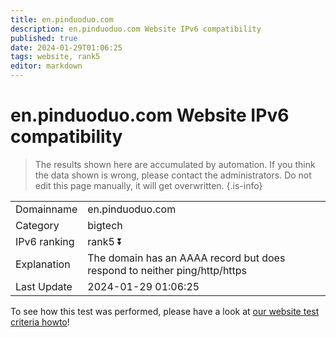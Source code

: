 ```yaml
---
title: en.pinduoduo.com
description: en.pinduoduo.com Website IPv6 compatibility
published: true
date: 2024-01-29T01:06:25
tags: website, rank5
editor: markdown
---
```


# en.pinduoduo.com Website IPv6 compatibility

> The results shown here are accumulated by automation. If you think the data shown is wrong, please contact the administrators. 
> Do not edit this page manually, it will get overwritten.
{.is-info}


|   |   |
| - | - |
| Domainname | en.pinduoduo.com
| Category | bigtech |
| IPv6 ranking | rank5 :arrow_double_down: |
| Explanation | The domain has an AAAA record but does respond to neither ping/http/https |
| Last Update | 2024-01-29 01:06:25 |

To see how this test was performed, please have a look at [our website test criteria howto](/howto/testcriteria/website)!

